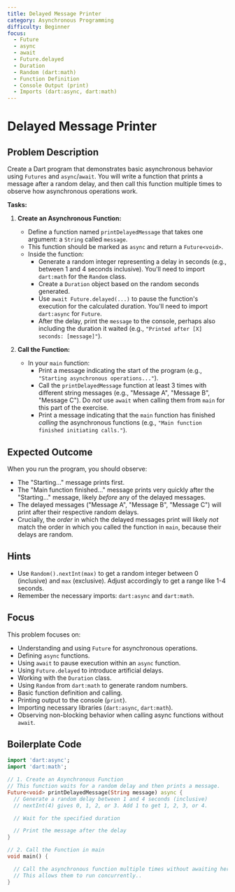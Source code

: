 ```yaml
---
title: Delayed Message Printer
category: Asynchronous Programming
difficulty: Beginner
focus:
  - Future
  - async
  - await
  - Future.delayed
  - Duration
  - Random (dart:math)
  - Function Definition
  - Console Output (print)
  - Imports (dart:async, dart:math)
---
```


# Delayed Message Printer

## Problem Description

Create a Dart program that demonstrates basic asynchronous behavior using `Futures` and `async`/`await`. You will write a function that prints a message after a random delay, and then call this function multiple times to observe how asynchronous operations work.

**Tasks:**

1.  **Create an Asynchronous Function:**
    *   Define a function named `printDelayedMessage` that takes one argument: a `String` called `message`.
    *   This function should be marked as `async` and return a `Future<void>`.
    *   Inside the function:
        *   Generate a random integer representing a delay in seconds (e.g., between 1 and 4 seconds inclusive). You'll need to import `dart:math` for the `Random` class.
        *   Create a `Duration` object based on the random seconds generated.
        *   Use `await Future.delayed(...)` to pause the function's execution for the calculated duration. You'll need to import `dart:async` for `Future`.
        *   After the delay, print the `message` to the console, perhaps also including the duration it waited (e.g., `"Printed after [X] seconds: [message]"`).

2.  **Call the Function:**
    *   In your `main` function:
        *   Print a message indicating the start of the program (e.g., `"Starting asynchronous operations..."`).
        *   Call the `printDelayedMessage` function at least 3 times with different string messages (e.g., "Message A", "Message B", "Message C"). Do *not* use `await` when calling them from `main` for this part of the exercise.
        *   Print a message indicating that the `main` function has finished *calling* the asynchronous functions (e.g., `"Main function finished initiating calls."`).

## Expected Outcome

When you run the program, you should observe:
*   The "Starting..." message prints first.
*   The "Main function finished..." message prints very quickly after the "Starting..." message, likely *before* any of the delayed messages.
*   The delayed messages ("Message A", "Message B", "Message C") will print after their respective random delays.
*   Crucially, the *order* in which the delayed messages print will likely *not* match the order in which you called the function in `main`, because their delays are random.

## Hints
*   Use `Random().nextInt(max)` to get a random integer between 0 (inclusive) and `max` (exclusive). Adjust accordingly to get a range like 1-4 seconds.
*   Remember the necessary imports: `dart:async` and `dart:math`.

## Focus

This problem focuses on:

*   Understanding and using `Future` for asynchronous operations.
*   Defining `async` functions.
*   Using `await` to pause execution within an `async` function.
*   Using `Future.delayed` to introduce artificial delays.
*   Working with the `Duration` class.
*   Using `Random` from `dart:math` to generate random numbers.
*   Basic function definition and calling.
*   Printing output to the console (`print`).
*   Importing necessary libraries (`dart:async`, `dart:math`).
*   Observing non-blocking behavior when calling async functions without `await`.

## Boilerplate Code

```dart
import 'dart:async';
import 'dart:math';

// 1. Create an Asynchronous Function
// This function waits for a random delay and then prints a message.
Future<void> printDelayedMessage(String message) async {
  // Generate a random delay between 1 and 4 seconds (inclusive)
  // nextInt(4) gives 0, 1, 2, or 3. Add 1 to get 1, 2, 3, or 4.

  // Wait for the specified duration

  // Print the message after the delay
}

// 2. Call the Function in main
void main() {

  // Call the asynchronous function multiple times without awaiting here
  // This allows them to run concurrently..
}

```